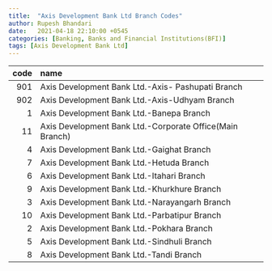 ```yaml
---
title:  "Axis Development Bank Ltd Branch Codes"
author: Rupesh Bhandari
date:   2021-04-18 22:10:00 +0545
categories: [Banking, Banks and Financial Institutions(BFI)]
tags: [Axis Development Bank Ltd]
---
```


|   code | name                                                     |
|-------:|:---------------------------------------------------------|
|    901 | Axis Development Bank Ltd.-Axis- Pashupati Branch        |
|    902 | Axis Development Bank Ltd.-Axis-Udhyam Branch            |
|      1 | Axis Development Bank Ltd.-Banepa Branch                 |
|     11 | Axis Development Bank Ltd.-Corporate Office(Main Branch) |
|      4 | Axis Development Bank Ltd.-Gaighat Branch                |
|      7 | Axis Development Bank Ltd.-Hetuda Branch                 |
|      6 | Axis Development Bank Ltd.-Itahari Branch                |
|      9 | Axis Development Bank Ltd.-Khurkhure Branch              |
|      3 | Axis Development Bank Ltd.-Narayangarh Branch            |
|     10 | Axis Development Bank Ltd.-Parbatipur Branch             |
|      2 | Axis Development Bank Ltd.-Pokhara Branch                |
|      5 | Axis Development Bank Ltd.-Sindhuli Branch               |
|      8 | Axis Development Bank Ltd.-Tandi Branch                  |